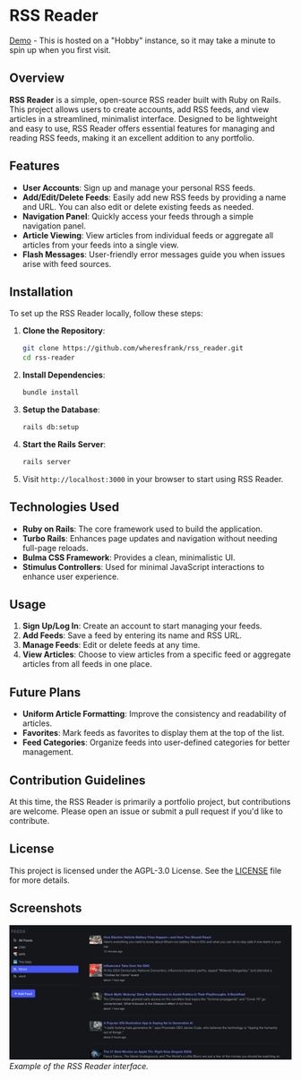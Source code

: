 
# RSS Reader

[Demo](https://rss-reader-irkm.onrender.com/) - This is hosted on a "Hobby" instance, so it may take a minute to spin up when you first visit.

## Overview

**RSS Reader** is a simple, open-source RSS reader built with Ruby on Rails. This project allows users to create accounts, add RSS feeds, and view articles in a streamlined, minimalist interface. Designed to be lightweight and easy to use, RSS Reader offers essential features for managing and reading RSS feeds, making it an excellent addition to any portfolio.

## Features

- **User Accounts**: Sign up and manage your personal RSS feeds.
- **Add/Edit/Delete Feeds**: Easily add new RSS feeds by providing a name and URL. You can also edit or delete existing feeds as needed.
- **Navigation Panel**: Quickly access your feeds through a simple navigation panel.
- **Article Viewing**: View articles from individual feeds or aggregate all articles from your feeds into a single view.
- **Flash Messages**: User-friendly error messages guide you when issues arise with feed sources.

## Installation

To set up the RSS Reader locally, follow these steps:

1. **Clone the Repository**:
    ```bash
    git clone https://github.com/wheresfrank/rss_reader.git
    cd rss-reader
    ```

2. **Install Dependencies**:
    ```bash
    bundle install
    ```

3. **Setup the Database**:
    ```bash
    rails db:setup
    ```

4. **Start the Rails Server**:
    ```bash
    rails server
    ```

5. Visit `http://localhost:3000` in your browser to start using RSS Reader.

## Technologies Used

- **Ruby on Rails**: The core framework used to build the application.
- **Turbo Rails**: Enhances page updates and navigation without needing full-page reloads.
- **Bulma CSS Framework**: Provides a clean, minimalistic UI.
- **Stimulus Controllers**: Used for minimal JavaScript interactions to enhance user experience.

## Usage

1. **Sign Up/Log In**: Create an account to start managing your feeds.
2. **Add Feeds**: Save a feed by entering its name and RSS URL.
3. **Manage Feeds**: Edit or delete feeds at any time.
4. **View Articles**: Choose to view articles from a specific feed or aggregate articles from all feeds in one place.

## Future Plans

- **Uniform Article Formatting**: Improve the consistency and readability of articles.
- **Favorites**: Mark feeds as favorites to display them at the top of the list.
- **Feed Categories**: Organize feeds into user-defined categories for better management.

## Contribution Guidelines

At this time, the RSS Reader is primarily a portfolio project, but contributions are welcome. Please open an issue or submit a pull request if you'd like to contribute.

## License

This project is licensed under the AGPL-3.0 License. See the [LICENSE](LICENSE) file for more details.

## Screenshots

![RSS Reader Main View](public/rss_reader.png)
*Example of the RSS Reader interface.*
